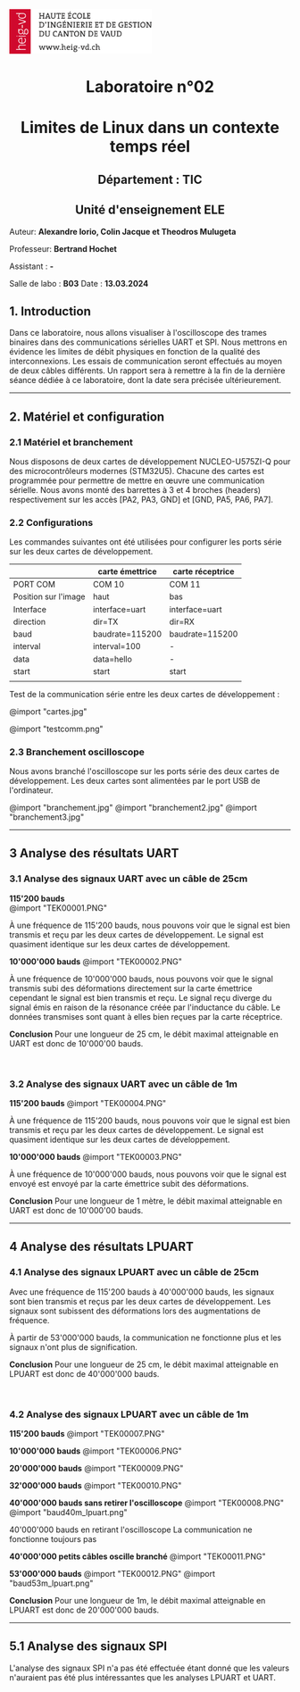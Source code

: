 <img src="heig-vd.png" style="height:80px;">


# <center> Laboratoire n°02

# <center> Limites de Linux dans un contexte temps réel



## <center>Département : TIC

## <center>Unité d'enseignement ELE


Auteur:     **Alexandre Iorio, Colin Jacque et Theodros Mulugeta**

Professeur: **Bertrand Hochet**

Assistant : **-**

Salle de labo : **B03**
Date : **13.03.2024**

<!-- pagebreak -->

## 1. Introduction

Dans ce laboratoire, nous allons visualiser à l'oscilloscope des trames binaires dans des communications sérielles UART et SPI. Nous mettrons en évidence les limites de débit physiques en fonction de la qualité des interconnexions. Les essais de communication seront effectués au moyen de deux câbles différents. Un rapport sera à remettre à la fin de la dernière séance dédiée à ce laboratoire, dont la date sera précisée ultérieurement.

---

## 2. Matériel et configuration

### 2.1 Matériel et branchement

Nous disposons de deux cartes de développement NUCLEO-U575ZI-Q pour des microcontrôleurs modernes (STM32U5). Chacune des cartes est programmée pour permettre de mettre en œuvre une communication sérielle. Nous avons monté des barrettes à 3 et 4 broches (headers) respectivement sur les accès [PA2, PA3, GND] et [GND, PA5, PA6, PA7].

### 2.2 Configurations

Les commandes suivantes ont été utilisées pour configurer les ports série sur les deux cartes de développement.

|                      | carte émettrice  | carte réceptrice |
| -------------------- | --------------- | ---------------- |
| PORT COM             | COM 10          | COM 11           |
| Position sur l'image | haut            | bas              |
| Interface            | interface=uart  | interface=uart   |
| direction            | dir=TX          | dir=RX           |
| baud                 | baudrate=115200 | baudrate=115200  |
| interval             | interval=100    | -                |
| data                 | data=hello      | -                |
| start                | start           | start            |
|                      |                 |                  |

Test de la communication série entre les deux cartes de développement :

@import "cartes.jpg"

@import "testcomm.png"

### 2.3 Branchement oscilloscope    

Nous avons branché l'oscilloscope sur les ports série des deux cartes de développement. Les deux cartes sont alimentées par le port USB de l'ordinateur.

@import "branchement.jpg"
@import "branchement2.jpg"
@import "branchement3.jpg"

---

## 3 Analyse des résultats UART

### 3.1 Analyse des signaux UART avec un câble de 25cm

**115'200 bauds**    
@import "TEK00001.PNG"

À une fréquence de 115'200 bauds, nous pouvons voir que le signal est bien transmis et reçu par les deux cartes de développement. Le signal est quasiment identique sur les deux cartes de développement.

**10'000'000 bauds**
@import "TEK00002.PNG"

À une fréquence de 10'000'000 bauds, nous pouvons voir que le signal transmis subi des déformations directement sur la carte émettrice cependant le signal est bien transmis et reçu. Le signal reçu diverge du signal émis en raison de la résonance créée par l'inductance du câble. Le données transmises sont quant à elles bien reçues par la carte réceptrice.

**Conclusion**
Pour une longueur de 25 cm, le débit maximal atteignable en UART est donc de 10'000'00 bauds.

<br>

### 3.2 Analyse des signaux UART avec un câble de 1m

**115'200 bauds**
@import "TEK00004.PNG"

À une fréquence de 115'200 bauds, nous pouvons voir que le signal est bien transmis et reçu par les deux cartes de développement. Le signal est quasiment identique sur les deux cartes de développement.

**10'000'000 bauds**
@import "TEK00003.PNG"

À une fréquence de 10'000'000 bauds, nous pouvons voir que le signal est envoyé est envoyé par la carte émettrice subit des déformations.

**Conclusion**
Pour une longueur de 1 mètre, le débit maximal atteignable en UART est donc de 10'000'00 bauds.

---

## 4 Analyse des résultats LPUART

### 4.1 Analyse des signaux LPUART avec un câble de 25cm

Avec une fréquence de 115'200 bauds à 40'000'000 bauds, les signaux sont bien transmis et reçus par les deux cartes de développement. Les signaux sont subissent des déformations lors des augmentations de fréquence.

À partir de 53'000'000 bauds, la communication ne fonctionne plus et les signaux n'ont plus de signification.

**Conclusion**
Pour une longueur de 25 cm, le débit maximal atteignable en LPUART est donc de 40'000'000 bauds.

<br>

### 4.2 Analyse des signaux LPUART avec un câble de 1m

**115'200 bauds**
@import "TEK00007.PNG"

**10'000'000 bauds**
@import "TEK00006.PNG"

**20'000'000 bauds**
@import "TEK00009.PNG"

**32'000'000 bauds**
@import "TEK00010.PNG"

**40'000'000 bauds sans retirer l'oscilloscope**
@import "TEK00008.PNG"
@import "baud40m_lpuart.png"

40'000'000 bauds en retirant l'oscilloscope
La communication ne fonctionne toujours pas

**40'000'000 petits câbles oscille branché**
@import "TEK00011.PNG"

**53'000'000 bauds**
@import "TEK00012.PNG"
@import "baud53m_lpuart.png"

**Conclusion**
Pour une longueur de 1m, le débit maximal atteignable en LPUART est donc de 20'000'000 bauds.

---

## 5.1 Analyse des signaux SPI
L'analyse des signaux SPI n'a pas été effectuée étant donné que les valeurs n'auraient pas été plus intéressantes que les analyses LPUART et UART.
